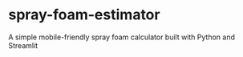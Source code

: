 # spray-foam-estimator
A simple mobile-friendly spray foam calculator built with Python and Streamlit
